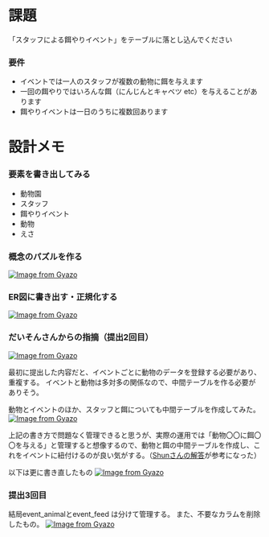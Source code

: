 # 課題
「スタッフによる餌やりイベント」をテーブルに落とし込んでください

### 要件
- イベントでは一人のスタッフが複数の動物に餌を与えます
- 一回の餌やりではいろんな餌（にんじんとキャベツ etc）を与えることがあります
- 餌やりイベントは一日のうちに複数回あります

# 設計メモ
### 要素を書き出してみる
- 動物園
- スタッフ
- 餌やりイベント
- 動物
- えさ

### 概念のパズルを作る

[![Image from Gyazo](https://i.gyazo.com/c67935c5130a4fa680d4481e041c5cfb.jpg)](https://gyazo.com/c67935c5130a4fa680d4481e041c5cfb)

### ER図に書き出す・正規化する

[![Image from Gyazo](https://i.gyazo.com/d35e97972c838117b685c40ec703c67c.png)](https://gyazo.com/d35e97972c838117b685c40ec703c67c)

### だいそんさんからの指摘（提出2回目）
[![Image from Gyazo](https://i.gyazo.com/7b1a401d2dd9ddf058c3cc125ec1a494.png)](https://gyazo.com/7b1a401d2dd9ddf058c3cc125ec1a494)

最初に提出した内容だと、イベントごとに動物のデータを登録する必要があり、重複する。
イベントと動物は多対多の関係なので、中間テーブルを作る必要がありそう。

動物とイベントのほか、スタッフと餌についても中間テーブルを作成してみた。
[![Image from Gyazo](https://i.gyazo.com/12b23520bcbd390b9e2e2ce839abd99e.png)](https://gyazo.com/12b23520bcbd390b9e2e2ce839abd99e)

上記の書き方で問題なく管理できると思うが、実際の運用では「動物〇〇に餌〇〇を与える」と管理すると想像するので、動物と餌の中間テーブルを作成し、これをイベントに紐付けるのが良い気がする。（[Shunさんの解答](https://tech-essentials.work/courses/1438/tasks/6/outputs/1342)が参考になった）

以下は更に書き直したもの
[![Image from Gyazo](https://i.gyazo.com/1872c14db80b5e170daf41341727740f.png)](https://gyazo.com/1872c14db80b5e170daf41341727740f)

### 提出3回目
結局event_animalとevent_feed は分けて管理する。
また、不要なカラムを削除したもの。
[![Image from Gyazo](https://i.gyazo.com/cfc146a8e3e746037a3d6212ec6cdd41.png)](https://gyazo.com/cfc146a8e3e746037a3d6212ec6cdd41)

